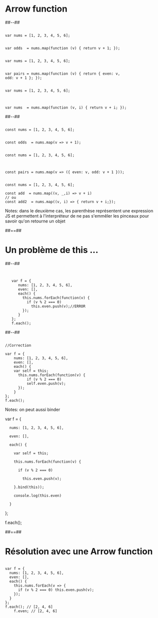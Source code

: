 <!-- .slide: class="two-column-layout" -->

# Arrow function

##--##

<!-- .slide: class="with-code" -->

<pre><code data-trim class="javascript">
var nums = [1, 2, 3, 4, 5, 6];


var odds  = nums.map(function (v) { return v + 1; });
</code></pre>

<pre><code data-trim class="javascript">
var nums = [1, 2, 3, 4, 5, 6];


var pairs = nums.map(function (v) { return { even: v,
odd: v + 1 }; });
</code></pre>

<pre><code data-trim class="javascript">
var nums = [1, 2, 3, 4, 5, 6];



var nums  = nums.map(function (v, i) { return v + i; });
</code></pre>

##--##

<!-- .slide: class="with-code" -->

<pre class="fragment" data-fragment-index="4"><code data-trim class="javascript">
const nums = [1, 2, 3, 4, 5, 6];


const odds  = nums.map(v => v + 1);
</code></pre>

<pre class="fragment" data-fragment-index="5"><code data-trim class="javascript">
const nums = [1, 2, 3, 4, 5, 6];



const pairs = nums.map(v => ({ even: v, odd: v + 1 }));
</code></pre>

<pre class="fragment" data-fragment-index="6"><code data-trim class="javascript">
const nums = [1, 2, 3, 4, 5, 6];

const add  = nums.map((v, _,i) => v + i)
// ou
const add2  = nums.map((v, i) => { return v + i;});
</code></pre>

Notes:
dans le deuxième cas, les parenthèse représentent une expression JS et permettent à l'interpréteur de ne pas s'emmêler les pinceaux pour savoir qu'on retourne un objet

##==##

<!-- .slide: class="two-column-layout" -->

# Un problème de this ...

##--##

<!-- .slide: class="with-code" -->

<pre class="fragment" data-fragment-index="1"><code data-trim class="javascript">

   var f = {
      nums: [1, 2, 3, 4, 5, 6],
      even: [],
      each() {
        this.nums.forEach(function(v) {
          if (v % 2 === 0)
            this.even.push(v);//ERROR
        });
      }
   };
   f.each();
</code></pre>

##--##

<!-- .slide: class="with-code" -->

<pre class="fragment" data-fragment-index="2"><code data-trim class="javascript">
//Correction

var f = {
    nums: [1, 2, 3, 4, 5, 6],
    even: [],
    each() {
    var self = this;
      this.nums.forEach(function(v) {
          if (v % 2 === 0)
          self.even.push(v);
      });
    }
};
f.each();
</code></pre>

Notes:
on peut aussi binder

var f = {

      nums: [1, 2, 3, 4, 5, 6],

      even: [],

      each() {

        var self = this;

        this.nums.forEach(function(v) {

          if (v % 2 === 0)

            this.even.push(v);

        }.bind(this));

        console.log(this.even)

      }

};

f.each();

##==##

<!-- .slide: class="with-code" -->

# Résolution avec une Arrow function

<pre class="fragment" data-fragment-index="1"><code data-trim class="javascript">
var f = {
  nums: [1, 2, 3, 4, 5, 6],
  even: [],
  each() {
    this.nums.forEach(v => {
      if (v % 2 === 0) this.even.push(v);
    });
  }
};
f.each(); // [2, 4, 6]
    f.even; // [2, 4, 6]
</code></pre>
